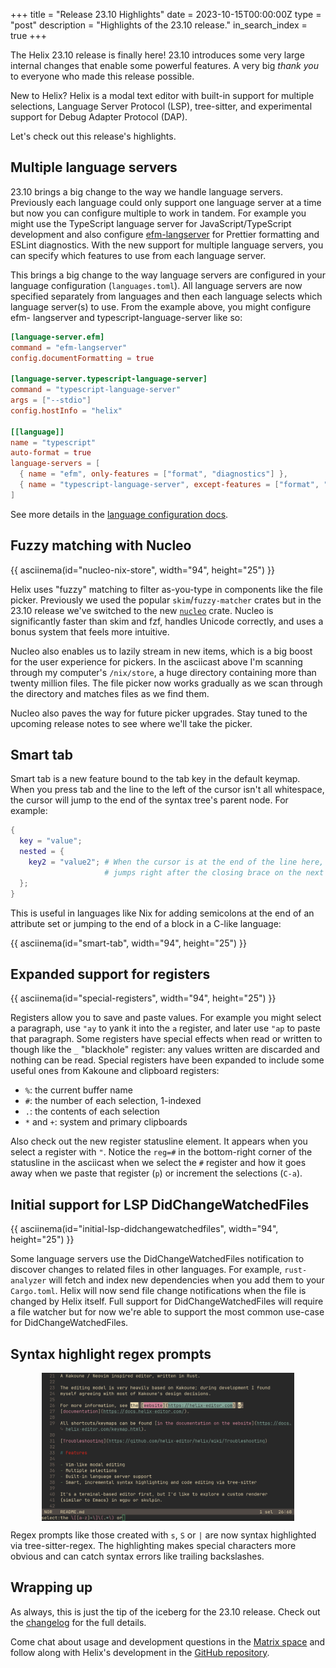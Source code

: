+++
title = "Release 23.10 Highlights"
date = 2023-10-15T00:00:00Z
type = "post"
description = "Highlights of the 23.10 release."
in_search_index = true
+++

The Helix 23.10 release is finally here! 23.10 introduces some very large
internal changes that enable some powerful features. A very big _thank you_ to
everyone who made this release possible.

New to Helix?
Helix is a modal text editor with built-in support for multiple selections,
Language Server Protocol (LSP), tree-sitter, and experimental support for Debug
Adapter Protocol (DAP).

Let's check out this release's highlights.

## Multiple language servers

23.10 brings a big change to the way we handle language servers.
Previously each language could only support one language server at a time but
now you can configure multiple to work in tandem. For example you might use
the TypeScript language server for JavaScript/TypeScript development and also
configure [efm-langserver](https://github.com/mattn/efm-langserver) for
Prettier formatting and ESLint diagnostics. With the new support for multiple
language servers, you can specify which features to use from each language
server.

This brings a big change to the way language servers are configured in your
language configuration (`languages.toml`). All language servers are now
specified separately from languages and then each language selects which
language server(s) to use. From the example above, you might configure efm-
langserver and typescript-language-server like so:

```toml
[language-server.efm]
command = "efm-langserver"
config.documentFormatting = true

[language-server.typescript-language-server]
command = "typescript-language-server"
args = ["--stdio"]
config.hostInfo = "helix"

[[language]]
name = "typescript"
auto-format = true
language-servers = [
  { name = "efm", only-features = ["format", "diagnostics"] },
  { name = "typescript-language-server", except-features = ["format", "diagnostics"] },
]
```

See more details in the [language configuration docs](https://docs.helix-editor.com/languages.html).

## Fuzzy matching with Nucleo

{{ asciinema(id="nucleo-nix-store", width="94", height="25") }}

Helix uses "fuzzy" matching to filter as-you-type in components like the file
picker. Previously we used the popular `skim`/`fuzzy-matcher` crates but in the
23.10 release we've switched to the new
[`nucleo`](https://github.com/helix-editor/helix) crate. Nucleo is
significantly faster than skim and fzf, handles Unicode correctly, and uses a
bonus system that feels more intuitive.

Nucleo also enables us to lazily stream in new items, which is a big boost for
the user experience for pickers. In the asciicast above I'm scanning through
my computer's `/nix/store`, a huge directory containing more than twenty
million files. The file picker now works gradually as we scan through the
directory and matches files as we find them.

Nucleo also paves the way for future picker upgrades. Stay tuned to the
upcoming release notes to see where we'll take the picker.

## Smart tab

Smart tab is a new feature bound to the tab key in the default keymap. When
you press tab and the line to the left of the cursor isn't all whitespace,
the cursor will jump to the end of the syntax tree's parent node. For example:

```nix
{
  key = "value";
  nested = {
    key2 = "value2"; # When the cursor is at the end of the line here, <tab>
                     # jumps right after the closing brace on the next line.
  };
}
```

This is useful in languages like Nix for adding semicolons at the end of an
attribute set or jumping to the end of a block in a C-like language:

{{ asciinema(id="smart-tab", width="94", height="25") }}

## Expanded support for registers

{{ asciinema(id="special-registers", width="94", height="25") }}

Registers allow you to save and paste values. For example you might select
a paragraph, use `"ay` to yank it into the `a` register, and later use `"ap`
to paste that paragraph. Some registers have special effects when read or
written to though like the `_` "blackhole" register: any values written are
discarded and nothing can be read. Special registers have been expanded to
include some useful ones from Kakoune and clipboard registers:

* `%`: the current buffer name
* `#`: the number of each selection, 1-indexed
* `.`: the contents of each selection
* `*` and `+`: system and primary clipboards

Also check out the new register statusline element. It appears when you select
a register with `"`. Notice the `reg=#` in the bottom-right corner of the
statusline in the asciicast when we select the `#` register and how it goes
away when we paste that register (`p`) or increment the selections (`C-a`).

## Initial support for LSP DidChangeWatchedFiles

{{ asciinema(id="initial-lsp-didchangewatchedfiles", width="94", height="25") }}

Some language servers use the DidChangeWatchedFiles notification to discover
changes to related files in other languages. For example, `rust-analyzer` will
fetch and index new dependencies when you add them to your `Cargo.toml`.
Helix will now send file change notifications when the file is changed by
Helix itself. Full support for DidChangeWatchedFiles will require a file
watcher but for now we're able to support the most common use-case for
DidChangeWatchedFiles.

## Syntax highlight regex prompts

<img src="/regex-prompt-highlighting.png" style="max-width: 80%; display: block; margin-left: auto; margin-right: auto"/>

Regex prompts like those created with `s`, `S` or `|` are now syntax highlighted
via tree-sitter-regex. The highlighting makes special characters more obvious
and can catch syntax errors like trailing backslashes.

## Wrapping up

As always, this is just the tip of the iceberg for the 23.10 release. Check out
the [changelog] for the full details.

Come chat about usage and development questions in the [Matrix space][matrix]
and follow along with Helix's development in the [GitHub repository][helix-git].

[changelog]: https://github.com/helix-editor/helix/blob/master/CHANGELOG.md#2303-2023-03-31
[helix-git]: https://github.com/helix-editor/helix/
[matrix]: https://matrix.to/#/#helix-community:matrix.org
